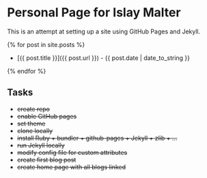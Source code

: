 # Personal Page for Islay Malter

This is an attempt at setting up a site using GitHub Pages and Jekyll.

{% for post in site.posts %}

- [{{ post.title }}]({{ post.url }}) - {{ post.date | date_to_string }}

{% endfor %}

## Tasks

- ~~create repo~~
- ~~enable GitHub pages~~
- ~~set theme~~
- ~~clone locally~~
- ~~install Ruby + bundler + github-pages + Jekyll + zlib + ...~~
- ~~run Jekyll locally~~
- ~~modify config file for custom attributes~~
- ~~create first blog post~~
- ~~create home page with all blogs linked~~